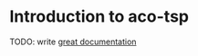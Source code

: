 # Introduction to aco-tsp

TODO: write [great documentation](http://jacobian.org/writing/great-documentation/what-to-write/)
